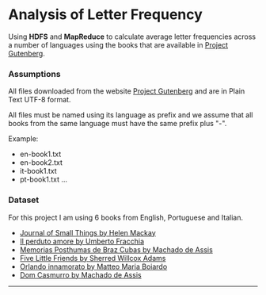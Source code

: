 # Analysis of Letter Frequency

Using  **HDFS**  and  **MapReduce**  to  calculate  average  letter  frequencies  across  a number  of  languages using  the  books  that  are  available  in  [Project Gutenberg](http://www.gutenberg.org/ "Project Gutenberg").

### Assumptions

All files downloaded from the website [Project Gutenberg](http://www.gutenberg.org/ "Project Gutenberg") and are in Plain Text UTF-8 format.

All files must be named using its language as prefix and we assume that all books from the same language must have the same prefix plus "-".

Example:

- en-book1.txt
- en-book2.txt
- it-book1.txt
- pt-book1.txt …

### Dataset

For this project I am using 6 books from English, Portuguese and Italian.

- [Journal of Small Things by Helen Mackay][1]
- [Il perduto amore by Umberto Fracchia][2]
- [Memorias Posthumas de Braz Cubas by Machado de Assis][3]
- [Five Little Friends by Sherred Willcox Adams][4]
- [Orlando innamorato by Matteo Maria Boiardo][5]
- [Dom Casmurro by Machado de Assis][6]

[1]: http://www.gutenberg.org/ebooks/51245
[2]: http://www.gutenberg.org/ebooks/41281
[3]: http://www.gutenberg.org/ebooks/54829
[4]: http://www.gutenberg.org/ebooks/25497
[5]: http://www.gutenberg.org/ebooks/57787
[6]: http://www.gutenberg.org/ebooks/55752

---
